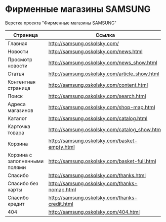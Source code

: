 Фирменные магазины SAMSUNG
=======

Верстка проекта "Фирменные магазины SAMSUNG"

| Страница                      | Ссылка                                         |
|-------------------------------|------------------------------------------------|
| Главная                       | http://samsung.oskolsky.com/                   |
| Новости                       | http://samsung.oskolsky.com/news.html          |
| Просмотр новости              | http://samsung.oskolsky.com/news_show.html     |
| Статья                        | http://samsung.oskolsky.com/article_show.html  |
| Контентная страница           | http://samsung.oskolsky.com/content.html       |
| Поиск                         | http://samsung.oskolsky.com/search.html        |
| Адреса магазинов              | http://samsung.oskolsky.com/shop-map.html      |
| Каталог                       | http://samsung.oskolsky.com/catalog.html       |
| Карточка товара               | http://samsung.oskolsky.com/catalog_show.html  |
| Корзина                       | http://samsung.oskolsky.com/basket-empty.html  |
| Корзина с заполненными полями | http://samsung.oskolsky.com/basket-full.html   |
| Спасибо                       | http://samsung.oskolsky.com/thanks.html        |
| Спасибо без карты             | http://samsung.oskolsky.com/thanks-nomap.html  |
| Спасибо кредит                | http://samsung.oskolsky.com/thanks-credit.html |
| 404                           | http://samsung.oskolsky.com/404.html           |